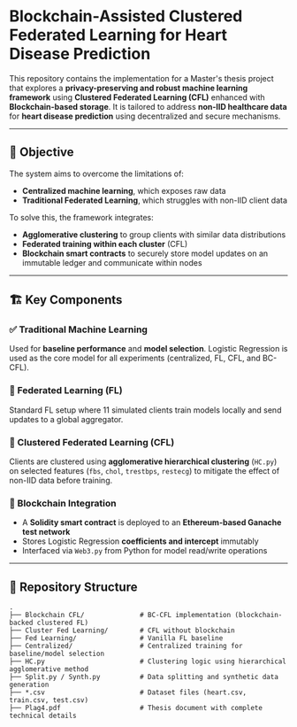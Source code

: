 # Blockchain-Assisted Clustered Federated Learning for Heart Disease Prediction

This repository contains the implementation for a Master's thesis project that explores a **privacy-preserving and robust machine learning framework** using **Clustered Federated Learning (CFL)** enhanced with **Blockchain-based storage**. It is tailored to address **non-IID healthcare data** for **heart disease prediction** using decentralized and secure mechanisms.

---

## 🎯 Objective

The system aims to overcome the limitations of:
- **Centralized machine learning**, which exposes raw data
- **Traditional Federated Learning**, which struggles with non-IID client data

To solve this, the framework integrates:
- **Agglomerative clustering** to group clients with similar data distributions
- **Federated training within each cluster** (CFL)
- **Blockchain smart contracts** to securely store model updates on an immutable ledger and communicate within nodes

---

## 🏗️ Key Components

### ✅ Traditional Machine Learning
Used for **baseline performance** and **model selection**. Logistic Regression is used as the core model for all experiments (centralized, FL, CFL, and BC-CFL).

### 🔁 Federated Learning (FL)
Standard FL setup where 11 simulated clients train models locally and send updates to a global aggregator.

### 🧠 Clustered Federated Learning (CFL)
Clients are clustered using **agglomerative hierarchical clustering** (`HC.py`) on selected features (`fbs`, `chol`, `trestbps`, `restecg`) to mitigate the effect of non-IID data before training.

### 🔐 Blockchain Integration
- A **Solidity smart contract** is deployed to an **Ethereum-based Ganache test network**
- Stores Logistic Regression **coefficients and intercept** immutably
- Interfaced via `Web3.py` from Python for model read/write operations

---

## 📁 Repository Structure

```plaintext
.
├── Blockchain CFL/              # BC-CFL implementation (blockchain-backed clustered FL)
├── Cluster Fed Learning/        # CFL without blockchain
├── Fed Learning/                # Vanilla FL baseline
├── Centralized/                 # Centralized training for baseline/model selection
├── HC.py                        # Clustering logic using hierarchical agglomerative method
├── Split.py / Synth.py          # Data splitting and synthetic data generation
├── *.csv                        # Dataset files (heart.csv, train.csv, test.csv)
├── Plag4.pdf                    # Thesis document with complete technical details
